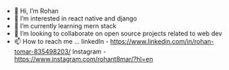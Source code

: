 - 👋 Hi, I’m Rohan 
- 👀 I’m interested in react native and django
- 🌱 I’m currently learning mern stack
- 💞️ I’m looking to collaborate on open source projects related to web dev
- 📫 How to reach me ... linkedIn - https://www.linkedin.com/in/rohan-tomar-835498203/
                          Instagram - https://www.instagram.com/rohant8mar/?hl=en

<!---
bokrawa/bokrawa is a ✨ special ✨ repository because its `README.md` (this file) appears on your GitHub profile.
You can click the Preview link to take a look at your changes.
--->
